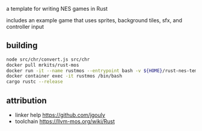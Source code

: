 a template for writing NES games in Rust

includes an example game that uses sprites, background tiles, sfx, and controller input

## building

```bash
node src/chr/convert.js src/chr
docker pull mrkits/rust-mos
docker run -it --name rustmos --entrypoint bash -v ${HOME}/rust-nes-template:/hostfiles mrkits/rust-mos
docker container exec -it rustmos /bin/bash
cargo rustc --release
```

## attribution

* linker help https://github.com/jgouly
* toolchain https://llvm-mos.org/wiki/Rust
